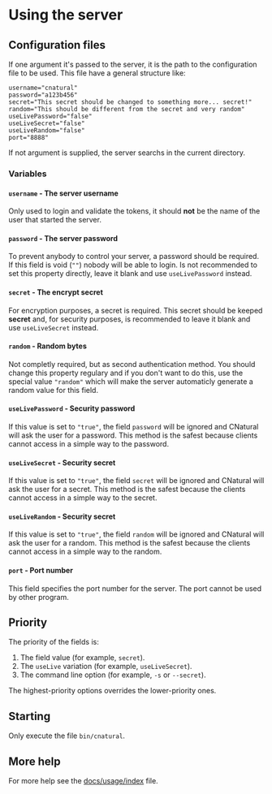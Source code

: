 # Using the server #

## Configuration files ##

If one argument it's passed to the server, it is the path to the configuration
file to be used. This file have a general structure like:

	username="cnatural"
	password="a123b456"
	secret="This secret should be changed to something more... secret!"
	random="This should be different from the secret and very random"
	useLivePassword="false"
	useLiveSecret="false"
	useLiveRandom="false"
	port="8888"

If not argument is supplied, the server searchs in the current directory.

### Variables ###

#### `username` - The server username ####

Only used to login and validate the tokens, it should **not** be the name of
the user that started the server.

#### `password` - The server password ####

To prevent anybody to control your server, a password should be required. If
this field is void (`""`) nobody will be able to login. Is not recommended
to set this property directly, leave it blank and use `useLivePassword`
instead.

#### `secret` - The encrypt secret ####

For encryption purposes, a secret is required. This secret should be keeped
**secret** and, for security purposes, is recommended to leave it blank and
use `useLiveSecret` instead.

#### `random` - Random bytes ####

Not completly required, but as second authentication method. You should
change this property regulary and if you don't want to do this, use the
special value `"random"` which will make the server automaticly generate a
random value for this field.

#### `useLivePassword` - Security password ####

If this value is set to `"true"`, the field `password` will be ignored and
CNatural will ask the user for a password. This method is the safest because
clients cannot access in a simple way to the password.

#### `useLiveSecret` - Security secret ####

If this value is set to `"true"`, the field `secret` will be ignored and
CNatural will ask the user for a secret. This method is the safest because the
clients cannot access in a simple way to the secret.

#### `useLiveRandom` - Security secret ####

If this value is set to `"true"`, the field `random` will be ignored and
CNatural will ask the user for a random. This method is the safest because the
clients cannot access in a simple way to the random.

#### `port` - Port number ####

This field specifies the port number for the server. The port cannot be used
by other program.

## Priority ##

The priority of the fields is:

1. The field value (for example, `secret`).
2. The `useLive` variation (for example, `useLiveSecret`).
3. The command line option (for example, `-s` or `--secret`).

The highest-priority options overrides the lower-priority ones.

## Starting ##

Only execute the file `bin/cnatural`.

## More help ##

For more help see the [docs/usage/index](docs/usage/index.md) file.

